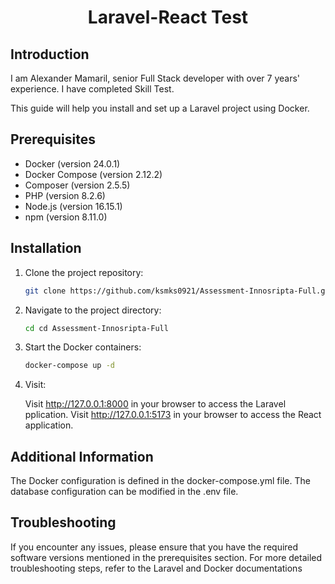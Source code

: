 <h1 align="center">Laravel-React Test</h1>

## Introduction

I am Alexander Mamaril, senior Full Stack developer with over 7 years' experience. I have completed Skill Test.

This guide will help you install and set up a Laravel project using Docker.

## Prerequisites

-   Docker (version 24.0.1)
-   Docker Compose (version 2.12.2)
-   Composer (version 2.5.5)
-   PHP (version 8.2.6)
-   Node.js (version 16.15.1)
-   npm (version 8.11.0)

## Installation

1. Clone the project repository:

    ```bash
    git clone https://github.com/ksmks0921/Assessment-Innosripta-Full.git

    ```

2. Navigate to the project directory:

    ```bash
    cd cd Assessment-Innosripta-Full

    ```

3. Start the Docker containers:

    ```bash
    docker-compose up -d

    ```

4. Visit:

    Visit http://127.0.0.1:8000 in your browser to access the Laravel pplication.
    Visit http://127.0.0.1:5173 in your browser to access the React application.

## Additional Information

The Docker configuration is defined in the docker-compose.yml file.
The database configuration can be modified in the .env file.

## Troubleshooting

If you encounter any issues, please ensure that you have the required software versions mentioned in the prerequisites section.
For more detailed troubleshooting steps, refer to the Laravel and Docker documentations
